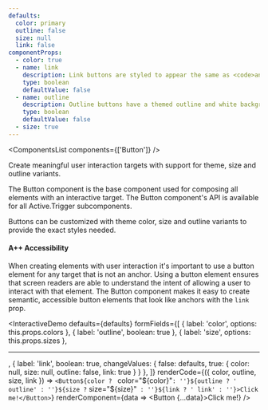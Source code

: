 ```yaml
---
defaults:
  color: primary
  outline: false
  size: null
  link: false
componentProps:
  - color: true
  - name: link
    description: Link buttons are styled to appear the same as <code>anchor</code> elements.
    type: boolean
    defaultValue: false
  - name: outline
    description: Outline buttons have a themed outline and white background appearance.
    type: boolean
    defaultValue: false
  - size: true
---
```

<ComponentsList components={['Button']} />

Create meaningful user interaction targets with support for theme, size and
outline variants.

The Button component is the base component used for composing all elements with
an interactive target. The Button component's API is available for all
Active.Trigger subcomponents.

Buttons can be customized with theme color, size and outline variants to provide
the exact styles needed.

#### <Icon id="stars" /> A++ Accessibility

When creating elements with user interaction it's important to use a button
element for any target that is not an anchor. Using a button element ensures
that screen readers are able to understand the intent of allowing a user to
interact with that element. The Button component makes it easy to create semantic,
accessible button elements that look like anchors with the `link` prop.

<InteractiveDemo
  defaults={defaults}
  formFields={[
    { label: 'color', options: this.props.colors },
    { label: 'outline', boolean: true },
    { label: 'size', options: this.props.sizes },
    <hr />,
    {
      label: 'link',
      boolean: true,
      changeValues: {
        false: defaults,
        true: { color: null, size: null, outline: false, link: true }
      }
    },
  ]}
  renderCode={({ color, outline, size, link }) => `<Button${color ? ` color="${color}"` : ''}${outline ? ' outline' : ''}${size ? ` size="${size}"` : ''}${link ? ' link' : ''}>Click me!</Button>`}
  renderComponent={data => <Button {...data}>Click me!</Button>}
/>

<PropsTabs componentProps={componentProps} themeColors size />
